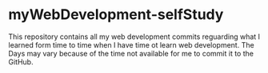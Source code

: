 # myWebDevelopment-selfStudy
This repository contains all my web development commits reguarding what I learned form time to time when I have time ot learn web development. The Days may vary because of the time not available for me to commit it to the GitHub.
